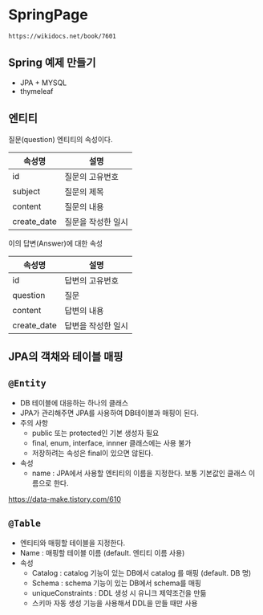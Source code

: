 # SpringPage

    https://wikidocs.net/book/7601     

## Spring 예제 만들기 
- JPA + MYSQL
- thymeleaf

## 엔티티

질문(question) 엔티티의 속성이다. 

| 속성명     | 설명         |
|---------|------------|
| id      | 질문의 고유번호   |
| subject | 질문의 제목     |
| content | 질문의 내용     |
| create_date | 질문을 작성한 일시 |

이의 답변(Answer)에 대한 속성 

| 속성명      | 설명         |
|----------|------------|
| id       | 답변의 고유번호   |
| question | 질문         |
| content  | 답변의 내용     |
| create_date  | 답변을 작성한 일시 |


## JPA의 객채와 테이블 매핑 

## `@Entity `
- DB 테이블에 대응하는 하나의 클래스
- JPA가 관리해주면 JPA를 사용하여 DB테이블과 매핑이 된다.
- 주의 사항 
  - public 또는 protected인 기본 생성자 필요
  - final, enum, interface, innner 클래스에는 사용 불가
  - 저장하려는 속성은 final이 있으면 않된다. 
- 속성 
  - name : JPA에서 사용할 엔티티의 이름을 지정한다. 보통 기본값인 클래스
  이름으로 한다. 

https://data-make.tistory.com/610

## `@Table`
- 엔티티와 매핑할 테이블을 지정한다. 
- Name : 매핑할 테이블 이름 (default. 엔티티 이름 사용)
- 속성 
  - Catalog : catalog 기능이 있는 DB에서 catalog 를 매핑 (default. DB 명)
  - Schema : schema 기능이 있는 DB에서 schema를 매핑 
  - uniqueConstraints : DDL 생성 시 유니크 제약조건을 만듦 
  - 스키마 자동 생성 기능을 사용해서 DDL을 만들 때만 사용